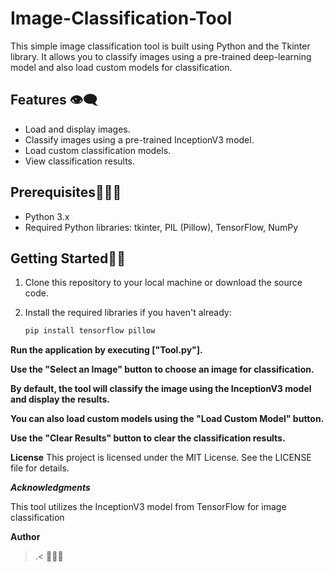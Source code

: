 # Image-Classification-Tool
This simple image classification tool is built using Python and the Tkinter library. It allows you to classify images using a pre-trained deep-learning model and also load custom models for classification.

## Features 👁️‍🗨️

- Load and display images.
- Classify images using a pre-trained InceptionV3 model.
- Load custom classification models.
- View classification results.

## Prerequisites👾👾👾

- Python 3.x
- Required Python libraries: tkinter, PIL (Pillow), TensorFlow, NumPy

## Getting Started💞💞

1. Clone this repository to your local machine or download the source code.

2. Install the required libraries if you haven't already:

   ```bash
   pip install tensorflow pillow

**Run the application by executing ["Tool.py"].**

**Use the "Select an Image" button to choose an image for classification.**

**By default, the tool will classify the image using the InceptionV3 model and display the results.**

**You can also load custom models using the "Load Custom Model" button.**

**Use the "Clear Results" button to clear the classification results.**

**License**
This project is licensed under the MIT License. See the LICENSE file for details.

_**Acknowledgments**_

This tool utilizes the InceptionV3 model from TensorFlow for image classification

**Author**
   >.<
💯💯💯
